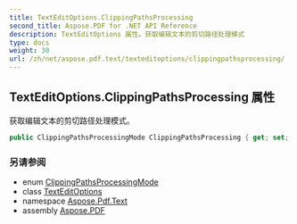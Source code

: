 ```yaml
---
title: TextEditOptions.ClippingPathsProcessing
second_title: Aspose.PDF for .NET API Reference
description: TextEditOptions 属性。获取编辑文本的剪切路径处理模式
type: docs
weight: 30
url: /zh/net/aspose.pdf.text/texteditoptions/clippingpathsprocessing/
---
```

## TextEditOptions.ClippingPathsProcessing 属性

获取编辑文本的剪切路径处理模式。

```csharp
public ClippingPathsProcessingMode ClippingPathsProcessing { get; set; }
```

### 另请参阅

* enum [ClippingPathsProcessingMode](../../texteditoptions.clippingpathsprocessingmode/)
* class [TextEditOptions](../)
* namespace [Aspose.Pdf.Text](../../../aspose.pdf.text/)
* assembly [Aspose.PDF](../../../)
